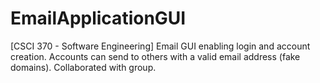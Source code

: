# EmailApplicationGUI
[CSCI 370 - Software Engineering] Email GUI enabling login and account creation. Accounts can send to others with a valid email address (fake domains). Collaborated with group.
